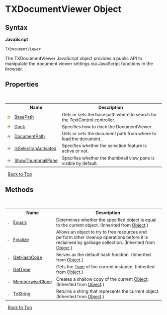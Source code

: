 # TXDocumentViewer Object

## Syntax

**JavaScript**<br />
``` JS
TXDocumentViewer
```

The TXDocumentViewer JavaScript object provides a public API to manipulate the document viewer settings via JavaScript functions in the browser.

## Properties
&nbsp;<table><tr><th></th><th>Name</th><th>Description</th></tr><tr><td>![Public property](images/pubproperty.gif "Public property")</td><td><a href="DocumentViewerSettings.BasePath.md">BasePath</a></td><td>
Gets or sets the base path where to search for the TextControl controller.</td></tr><tr><td>![Public property](images/pubproperty.gif "Public property")</td><td><a href="DocumentViewerSettings.Dock.md">Dock</a></td><td>
Specifies how to dock the DocumentViewer.</td></tr><tr><td>![Public property](images/pubproperty.gif "Public property")</td><td><a href="DocumentViewerSettings.DocumentPath.md">DocumentPath</a></td><td>
Gets or sets the document path from where to load the document.</td></tr><tr><td>![Public property](images/pubproperty.gif "Public property")</td><td><a href="DocumentViewerSettings.IsSelectionActivated.md">IsSelectionActivated</a></td><td>
Specifies whether the selection feature is active or not.</td></tr><tr><td>![Public property](images/pubproperty.gif "Public property")</td><td><a href="DocumentViewerSettings.ShowThumbnailPane.md">ShowThumbnailPane</a></td><td>
Specifies whether the thumbnail view pane is visible by default.</td></tr></table>&nbsp;
<a href="#documentviewersettings-class">Back to Top</a>

## Methods
&nbsp;<table><tr><th></th><th>Name</th><th>Description</th></tr><tr><td>![Public method](images/pubmethod.gif "Public method")</td><td><a href="http://msdn2.microsoft.com/en-us/library/bsc2ak47" target="_blank">Equals</a></td><td>
Determines whether the specified object is equal to the current object.
 (Inherited from <a href="http://msdn2.microsoft.com/en-us/library/e5kfa45b" target="_blank">Object</a>.)</td></tr><tr><td>![Protected method](images/protmethod.gif "Protected method")</td><td><a href="http://msdn2.microsoft.com/en-us/library/4k87zsw7" target="_blank">Finalize</a></td><td>
Allows an object to try to free resources and perform other cleanup operations before it is reclaimed by garbage collection.
 (Inherited from <a href="http://msdn2.microsoft.com/en-us/library/e5kfa45b" target="_blank">Object</a>.)</td></tr><tr><td>![Public method](images/pubmethod.gif "Public method")</td><td><a href="http://msdn2.microsoft.com/en-us/library/zdee4b3y" target="_blank">GetHashCode</a></td><td>
Serves as the default hash function.
 (Inherited from <a href="http://msdn2.microsoft.com/en-us/library/e5kfa45b" target="_blank">Object</a>.)</td></tr><tr><td>![Public method](images/pubmethod.gif "Public method")</td><td><a href="http://msdn2.microsoft.com/en-us/library/dfwy45w9" target="_blank">GetType</a></td><td>
Gets the <a href="http://msdn2.microsoft.com/en-us/library/42892f65" target="_blank">Type</a> of the current instance.
 (Inherited from <a href="http://msdn2.microsoft.com/en-us/library/e5kfa45b" target="_blank">Object</a>.)</td></tr><tr><td>![Protected method](images/protmethod.gif "Protected method")</td><td><a href="http://msdn2.microsoft.com/en-us/library/57ctke0a" target="_blank">MemberwiseClone</a></td><td>
Creates a shallow copy of the current <a href="http://msdn2.microsoft.com/en-us/library/e5kfa45b" target="_blank">Object</a>.
 (Inherited from <a href="http://msdn2.microsoft.com/en-us/library/e5kfa45b" target="_blank">Object</a>.)</td></tr><tr><td>![Public method](images/pubmethod.gif "Public method")</td><td><a href="http://msdn2.microsoft.com/en-us/library/7bxwbwt2" target="_blank">ToString</a></td><td>
Returns a string that represents the current object.
 (Inherited from <a href="http://msdn2.microsoft.com/en-us/library/e5kfa45b" target="_blank">Object</a>.)</td></tr></table>&nbsp;
<a href="#documentviewersettings-class">Back to Top</a>
